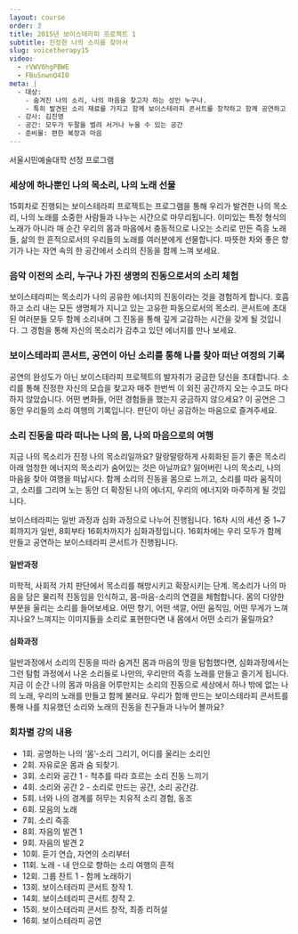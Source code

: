 ```yaml
---
layout: course
order: 3
title: 2015년 보이스테라피 프로젝트 1
subtitle: 진정한 나의 소리를 찾아서
slug: voicetherapy15
video:
  - rVWV0hgPBWE
  - FBuSnwnQ4I0
meta: |
  - 대상:
    - 숨겨진 나의 소리, 나의 마음을 찾고자 하는 성인 누구나.
    - 특히 발견된 소리 재료를 가지고 함께 보이스테라피 콘서트를 창작하고 함께 공연하고 싶은 사람.
  - 강사: 김진영
  - 공간: 모두가 두팔을 벌려 서거나 누울 수 있는 공간
  - 준비물: 편한 복장과 마음
---
```


서울시민예술대학 선정 프로그램

### 세상에 하나뿐인 나의 목소리, 나의 노래 선물

15회차로 진행되는 보이스테라피 프로젝트는 프로그램을 통해 우리가 발견한 나의 목소리, 나의 노래를 소중한 사람들과 나누는 시간으로 마무리됩니다. 이미있는 특정 형식의 노래가 아니라 매 순간 우리의 몸과 마음에서 충동적으로 나오는 소리로 만든 즉흥 노래들, 삶의 한 흔적으로서의 우리들의 노래를 여러분에게 선물합니다. 따뜻한 차와 좋은 향기가 나는 자연 속의 한 공간에서 소리의 진동을 함께 느껴 보세요.

### 음악 이전의 소리, 누구나 가진 생명의 진동으로서의 소리 체험

보이스테라피는 목소리가 나의 공유한 에너지의 진동이라는 것을 경험하게 합니다. 호흡하고 소리 내는 모든 생명체가 지니고 있는 고유한 파동으로서의 목소리. 콘서트에 초대된 여러분들 모두 함께 소리내며 그 진동을 통해 깊게 교감하는 시간을 갖게 될 것입니다. 그 경험을 통해 자신의 목소리가 감추고 있던 에너지를 만나 보세요.

### 보이스테라피 콘서트, 공연이 아닌 소리를 통해 나를 찾아 떠난 여정의 기록

공연의 완성도가 아닌 보이스테라피 프로젝트의 발자취가 궁금한 당신을 초대합니다. 소리를 통해 진정한 자신의 모습을 찾고자 매주 한번씩 이 외진 공간까지 오는 수고도 마다하지 않았습니다. 어떤 변화들, 어떤 경험들을 했는지 궁금하지 않으세요? 이 공연은 그 동안 우리들의 소리 여행의 기록입니다. 판단이 아닌 공감하는 마음으로 즐겨주세요.

### 소리 진동을 따라 떠나는 나의 몸, 나의 마음으로의 여행

지금 나의 목소리가 진정 나의 목소리일까요? 말랑말랑하게 사회화된 듣기 좋은 목소리 아래 엄청한 에너지의 목소리가 숨어있는 것은 아닐까요? 잃어버린 나의 목소리, 나의 마음을 찾아 여행을 떠납시다. 함께 소리의 진동을 몸으로 느끼고, 소리를 따라 움직이고, 소리를 그리며 노는 동안 더 확장된 나의 에너지, 우리의 에너지와 마주하게 될 것입니다.

보이스테라피는 일반 과정과 심화 과정으로 나누어 진행됩니다. 16차 시의 세션 중 1~7회까지가 일반, 8회부타 16회차까지가 심화과정입니다. 16회차에는 우리 모두가 함께 만들고 공연하는 보이스테라피 콘서트가 진행됩니다.

#### 일반과정

미학적, 사회적 가치 판단에서 목소리를 해방시키고 확장시키는 단계.
목소리가 나의 마음을 담은 물리적 진동임을 인식하고, 몸-마음-소리의 연결을 체험합니다.
몸의 다양한 부분을 울리는 소리를 들어보세요. 어떤 향기, 어떤 색깔, 어떤 움직임, 어떤 무게가 느껴지나요? 느껴지는 이미지들을 소리로 표현한다면 내 몸에서 어떤 소리가 울릴까요?

#### 심화과정

일반과정에서 소리의 진동을 따라 숨겨진 몸과 마음의 땅을 탐험했다면, 심화과정에서는 그런 탐험 과정에서 나온 소리들로 나만의, 우리만의 즉흥 노래를 만들고 즐기게 됩니다. 지금 이 순간 나의 몸과 마음을 어루만지는 소리의 진동으로 세상에서 하나 밖에 없는 나의 노래, 우리의 노래를 만들고 함께 불러요. 우리가 함깨 만드는 보이스테라피 콘서트를 통해 나를 치유했던 소리와 노래의 진동을 친구들과 나누어 볼까요?

### 회차별 강의 내용

- 1회. 공명하는 나의 ‘몸’-소리 그리기, 어디를 울리는 소리인
- 2회. 자유로운 몸과 숨 되찾기.
- 3회. 소리와 공간 1 - 척추를 따라 흐르는 소리 진동 느끼기
- 4회. 소리와 공간 2 - 소리로 만드는 공간, 소리 공간감.
- 5회. 너와 나의 경계를 허무는 치유적 소리 경험, 동조
- 6회. 모음의 노래
- 7회. 소리 즉흥
- 8회. 자음의 발견 1
- 9회. 자음의 발견 2
- 10회. 듣기 연습, 자연의 소리부터
- 11회. 노래 - 내 안으로 향하는 소리 여행의 흔적
- 12회. 그룹 찬트 1 - 함께 노래하기
- 13회. 보이스테라피 콘서트 창작 1.
- 14회. 보이스테라피 콘서트 창작 2.
- 15회. 보이스테라피 콘서트 창작, 최종 리허설
- 16회. 보이스테라피 공연

